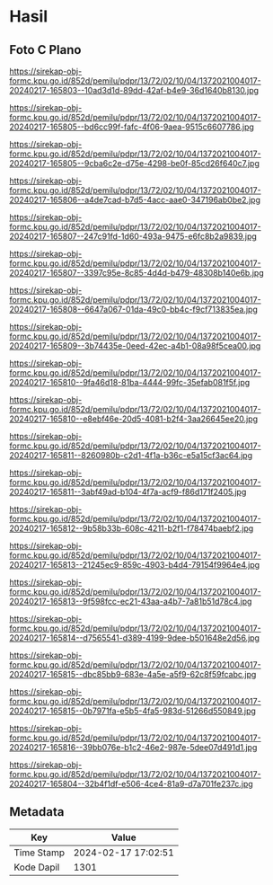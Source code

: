 # Hasil

## Foto C Plano

https://sirekap-obj-formc.kpu.go.id/852d/pemilu/pdpr/13/72/02/10/04/1372021004017-20240217-165803--10ad3d1d-89dd-42af-b4e9-36d1640b8130.jpg

https://sirekap-obj-formc.kpu.go.id/852d/pemilu/pdpr/13/72/02/10/04/1372021004017-20240217-165805--bd6cc99f-fafc-4f06-9aea-9515c6607786.jpg

https://sirekap-obj-formc.kpu.go.id/852d/pemilu/pdpr/13/72/02/10/04/1372021004017-20240217-165805--9cba6c2e-d75e-4298-be0f-85cd26f640c7.jpg

https://sirekap-obj-formc.kpu.go.id/852d/pemilu/pdpr/13/72/02/10/04/1372021004017-20240217-165806--a4de7cad-b7d5-4acc-aae0-347196ab0be2.jpg

https://sirekap-obj-formc.kpu.go.id/852d/pemilu/pdpr/13/72/02/10/04/1372021004017-20240217-165807--247c91fd-1d60-493a-9475-e6fc8b2a9839.jpg

https://sirekap-obj-formc.kpu.go.id/852d/pemilu/pdpr/13/72/02/10/04/1372021004017-20240217-165807--3397c95e-8c85-4d4d-b479-48308b140e6b.jpg

https://sirekap-obj-formc.kpu.go.id/852d/pemilu/pdpr/13/72/02/10/04/1372021004017-20240217-165808--6647a067-01da-49c0-bb4c-f9cf713835ea.jpg

https://sirekap-obj-formc.kpu.go.id/852d/pemilu/pdpr/13/72/02/10/04/1372021004017-20240217-165809--3b74435e-0eed-42ec-a4b1-08a98f5cea00.jpg

https://sirekap-obj-formc.kpu.go.id/852d/pemilu/pdpr/13/72/02/10/04/1372021004017-20240217-165810--9fa46d18-81ba-4444-99fc-35efab081f5f.jpg

https://sirekap-obj-formc.kpu.go.id/852d/pemilu/pdpr/13/72/02/10/04/1372021004017-20240217-165810--e8ebf46e-20d5-4081-b2f4-3aa26645ee20.jpg

https://sirekap-obj-formc.kpu.go.id/852d/pemilu/pdpr/13/72/02/10/04/1372021004017-20240217-165811--8260980b-c2d1-4f1a-b36c-e5a15cf3ac64.jpg

https://sirekap-obj-formc.kpu.go.id/852d/pemilu/pdpr/13/72/02/10/04/1372021004017-20240217-165811--3abf49ad-b104-4f7a-acf9-f86d171f2405.jpg

https://sirekap-obj-formc.kpu.go.id/852d/pemilu/pdpr/13/72/02/10/04/1372021004017-20240217-165812--9b58b33b-608c-4211-b2f1-f78474baebf2.jpg

https://sirekap-obj-formc.kpu.go.id/852d/pemilu/pdpr/13/72/02/10/04/1372021004017-20240217-165813--21245ec9-859c-4903-b4d4-79154f9964e4.jpg

https://sirekap-obj-formc.kpu.go.id/852d/pemilu/pdpr/13/72/02/10/04/1372021004017-20240217-165813--9f598fcc-ec21-43aa-a4b7-7a81b51d78c4.jpg

https://sirekap-obj-formc.kpu.go.id/852d/pemilu/pdpr/13/72/02/10/04/1372021004017-20240217-165814--d7565541-d389-4199-9dee-b501648e2d56.jpg

https://sirekap-obj-formc.kpu.go.id/852d/pemilu/pdpr/13/72/02/10/04/1372021004017-20240217-165815--dbc85bb9-683e-4a5e-a5f9-62c8f59fcabc.jpg

https://sirekap-obj-formc.kpu.go.id/852d/pemilu/pdpr/13/72/02/10/04/1372021004017-20240217-165815--0b7971fa-e5b5-4fa5-983d-51266d550849.jpg

https://sirekap-obj-formc.kpu.go.id/852d/pemilu/pdpr/13/72/02/10/04/1372021004017-20240217-165816--39bb076e-b1c2-46e2-987e-5dee07d491d1.jpg

https://sirekap-obj-formc.kpu.go.id/852d/pemilu/pdpr/13/72/02/10/04/1372021004017-20240217-165804--32b4f1df-e506-4ce4-81a9-d7a701fe237c.jpg


## Metadata

| Key        | Value               |
| ---------- | ------------------- |
| Time Stamp | 2024-02-17 17:02:51 |
| Kode Dapil | 1301                |




